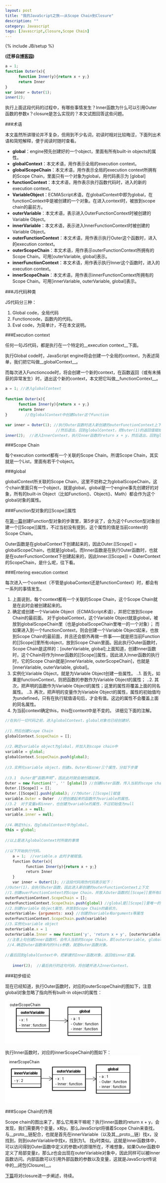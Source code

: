 ```yaml
---
layout: post
title: "我的JavaScript之旅——从Scope Chain到Closure"
description: ""
category: Javascript
tags: [Javascript,Closure,Scope Chain]
---
```

{% include JB/setup %}

**(迁移自[博客园](http://www.cnblogs.com/CaiAbin/archive/2010/09/05/1818493.html))**

```javascript
a = 1;
function Outer(x){
      function Inner(y){return x + y;}
      return Inner
}
var inner = Outer(1);
inner(2);
```

执行上面这段代码的过程中，有哪些事情发生？Inner函数为什么可以引用Outer函数的参数x？closure是怎么实现的？本文试图回答这些问题。

 
###术语

本文虽然所讲理论并不复杂，但用到不少名词，初读时相对比较晦涩，下面列出术语和简短解释，便于阅读时随时查看。

* __global__：engine预先创建好的一个object，里面有所有built-in objects的属性。
* __globalContext__：本文术语，用作表示全局的execution context。
* __globalScopeChain__：本文术语，用作表示全局的execution context所拥有的Scope Chain，里面只有一个对象为global，用代码表示为 [global]
* __functionContext__：本文术语，用作表示执行函数代码时，进入的新的execution context。
* __VariableObject__：ECMAScript术语，在globalContext中即为global，在functionContext中是被创建的一个对象。在进入context时，被放到scope chain的最前方。
* __outerVariable__：本文术语，表示进入OuterFunctionContext时被创建的Variable Object。
* __innerVariable__：本文术语，表示进入InnerFunctionContext时被创建的Variable Object。
* __outerFunctionContext__：本文术语，用作表示执行Outer这个函数时，进入的execution context。
* __outerScopeChain__：本文术语，用作表示outerFunctionContext所拥有的Scope Chain。可用[outerVariable, global]表示。
* __innerFunctionContext__：本文术语，用作表示执行Inner这个函数时，进入的execution context。
* __innerScopeChain__：本文术语，用作表示innerFunctionContext所拥有的Scope Chain。可用[innerVariable, outerVariable, global]表示。
 

###JS代码种类

JS代码分三种：

1. Global code，全局代码
2. Functioncode，函数内的代码。
3. Eval code，为简单计，不在本文说明。
 

###Execution context

任何一句JS代码，都是执行在一个特定的__execution context__下面。

执行Global code时，JavaScript engine将会创建一个全局的context，为表述简单，我们把它叫做__globalContext__。

而每次进入Functioncode时，将会创建一个新的context，在函数返回（或有未捕获的异常发生）时，退出这个新的context，本文把它叫做__functionContext__。

```javascript
a = 1; //进入globalContext

function Outer(x){
      function Inner(y){return x + y;}
      return Inner
}        //在globalContext中创建Outer这个Function

var inner = Outer(1); //执行Outer函数时进入新创建的outerFunctionContext上下文。
　　　　　　　　　　　　   //然后退出，回到globalContext，把Outer(1)的返回值赋给inner这个变量。
inner(2);  //进入InnerContext，执行Inner函数的return x + y，然后退出，回到globalContext
```

###Scope Chain

每个execution context都有一个关联的Scope Chain。所谓Scope Chain，其实就是一个List，里面有若干个object。

 
###global

globalContext所关联的Scope Chain，这里不妨称之为globalScopeChain，这个chain里面只有一个object，就是global，global是一个engine事先创建好的对象，所有的built-in Object（比如Function()、Object()、Math）都会作为这个global对象的属性。

 

###Function型对象的[[Scope]]属性

在[第一篇](/javascript/2013/08/24/javascript-1-prototype/ "我的Javascript之旅——对象的原型链是如何实现的")创建Function型对象的步骤里，第5步说了，会为这个Function型对象创建一个[[Scope]]属性，不过当初没有提到，这个属性的值是当前context的Scope Chain。

Outer函数是在globalContext下创建起来的，因此Outer.[[Scope]] = globalScopeChain，也就是[global]。而Inner函数是在执行Outer函数时，也就是在outerFunctionContext下创建起来的，因此Inner.[[Scope]] = OuterContext的ScopeChain，是什么呢，往下看。

 

###Entering execution context

每次进入一个context（不管是globaContext还是functionContext）时，都会有一系列的事情发生。

1. 上面说到，每个context都有一个关联的Scope Chain，这个Scope Chain就是在此时会被创建起来的。
2. 确定或创建一个Variable Object（ECMAScript术语），并把它放到Scope Chain的最前面。
对于globalContext，这个Variable Object就是global，被放到globalScopeChain里（也是globalScopeChain里唯一的一个对象）；
而如果进入到一个functionContext，则会创建一个Variable Object起来，也放到Scope Chain的最前面，并且还会额外再做一件事——就是把当前Function的[[Scope]]里所有object，放到Scope Chain里面。因此执行Outer函数时，Scope Chain是这样的：[outerVariable, global];上面知道，创建Inner函数时，这个Chain将作为Inner函数的[[Scope]]属性，因此进入Inner函数的执行时，它的Scope Chain就是[innerVariable, outerScopeChain]，也就是[innerVariable, outerVariable, global]。
3. 实例化Variable Object，就是为Variable Object创建一些属性。
..1. 首先，如果是functionContext，则把函数的参数作为Variable Object的属性；
..2. 其次，把声明的函数作为Variable Object的属性；这里的属性将覆盖上面的同名属性。
..3. 再次，把声明的变量作为Variable Object的属性，属性的初始值均为undefined，只有在执行赋值语句后，才会有值。这边的属性不会覆盖上面的同名属性。
4. 为当前context确定this，this在context中是不变的。
详细见下面的注解。
 

```javascript
//在执行一切代码之前，进入globalContext，global对象也已经创建好。

//1.然后创建Scope Chain
globalContext.ScopeChain = [];  

//2.确定variable object为global，并加入到scope chain中
variable = global;
globalContext.ScopeChain.push(global); 

//3.实例化variable object，创建a、Outer和inner三个属性，分如下步骤

//3.1  Outer是“函数声明”，因此此时就会被创建起来。 
Outer = new Function('', '' [global]) //创建Outer函数，传入当前的scope chain，即[global]
Outer.[[Scope]] = [];  
Outer.[[Scope]].push(global); //为Outer.[[Scope]]赋值
variable.Outer = Outer  //把创建起来的函数作为variable的属性。
//3.2  对于变量a和inner，也创建为variable的属性，不过初始值为null
variable.a = null;
variable.inner = null;

//4.确定this，在globalContext中为global。
this = global;

//以上是进入globalContext时所做的事情
 
//以下开始执行代码。
　　a = 1;  //variable.a 此时才被赋值。
　　function Outer(x){
      　　function Inner(y){return x + y;}
      　　return Inner
　　}      
　　var inner = Outer(1); //这段代码用伪代码表示如下：
//Outer(1)，会执行Outer函数，因此进入新创建的outerFunctionContext上下文
//1.创建ouerFunctionContext的Scope Chain，并放入Outer函数的[[Scope]]里所有的object
outerFunctionContext.ScopeChain = [];
outerFunctionContext.ScopeChain.push(global) //global是[[Scope]]里唯一的对象。
//2.创建Variable Object属性，并放到Scope Chain的最前方。
outerVariable= {arguments: xxx} //创建的variable有arguments等属性
outerFunctionContext.ScopeChain.push(variable)
//3.实例化variable object
outerVariable.x = 1
outerVariable.Inner = new Function('y', 'return x + y', [outerVariable, global]) 
 //注意上句创建Inner函数时，会传入当前的Scope Chain，即[outerVariable, global]
 //4.确定Outer函数体内的this参数，就是Outer函数对象。

//最后回到globalContext中，把新建的Inner函数对象，返回给inner变量。

　　inner(2);  //最后执行的这句代码，将创建并进入InnerContext。
```

 

###初步结论

现在已经知道，执行Outer函数时，对应的outerScopeChain的图如下，注意global对象忽略了指向所有built-in object的属性：

![outerScopeChain](/uploads/20130901/outerScopeChain.png)
　　

执行Inner函数时，对应的innerScopeChain的图如下：
![innerScopeChain](/uploads/20130901/innerScopeChain.png)　

###Scope Chain的作用

Scope chain的图出来了，那么它用来干嘛呢？执行inner函数的return x + y，会发现，我们需要两个变量，x和y。那么JavaScript将循着Scope Chain来查找，与\_\_proto\_\_链配合，也就是首先在innerVariable（以及其\_\_proto\_\_链）找x，没找到，则到outerVariable中找x，找到为1。 找y时类似。这就是Inner函数体中，可以访问得到Outer函数中定义的参数x的原理所在，不难想象，如果Outer函数中定义了局部变量z，那么z也会出现在outerVariable对象中，因此同样可以被Inner函数访问。内部函数可以引用外部函数的参数以及变量，这就是JavaScript传说中的__闭包(Closure)__。

 

[下篇](/javascript/2013/09/01/javascript-4-the-creation-of-closure/ "“闭包”是什么时候创建的")将对closure进一步阐述，待续。